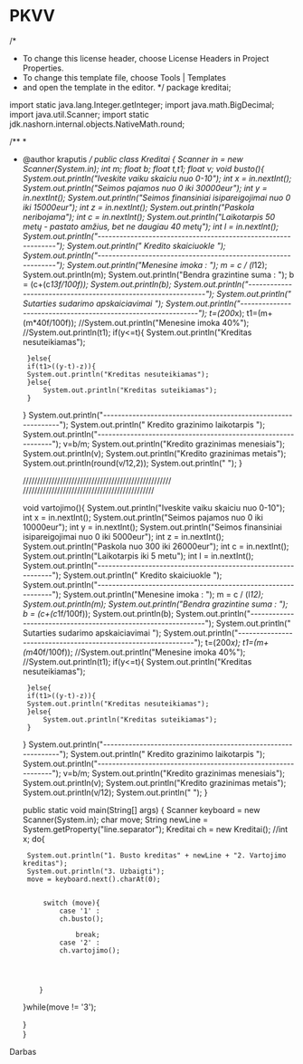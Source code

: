 # PKVV
/*
 * To change this license header, choose License Headers in Project Properties.
 * To change this template file, choose Tools | Templates
 * and open the template in the editor.
 */
package kreditai;

import static java.lang.Integer.getInteger;
import java.math.BigDecimal;
import java.util.Scanner;
import static jdk.nashorn.internal.objects.NativeMath.round;

/**
 *
 * @author kraputis
 */
public class Kreditai {
    Scanner in = new Scanner(System.in); 
    int m;
    float b;
    float t,t1;
    float v;
    void busto(){
    System.out.println("Iveskite vaiku skaiciu nuo 0-10");
    int x = in.nextInt();
    System.out.println("Seimos pajamos nuo 0 iki 30000eur");
    int y = in.nextInt();
    System.out.println("Seimos finansiniai isipareigojimai nuo 0 iki 15000eur"); 
    int z = in.nextInt();
    System.out.println("Paskola neribojama");
    int c = in.nextInt();
    System.out.println("Laikotarpis 50 metų - pastato amžius, bet ne daugiau 40 metų");
    int l = in.nextInt();
    System.out.println("--------------------------------------------------------------");
    System.out.println("                      Kredito skaiciuokle                     ");
    System.out.println("--------------------------------------------------------------");
    System.out.println("Menesine imoka : ");
    m = c / (l*12);
    System.out.println(m);
    System.out.println("Bendra grazintine suma : ");
    b = (c+(c*13f/100f));
    System.out.println(b);
    System.out.println("--------------------------------------------------------------");
    System.out.println("             Sutarties sudarimo apskaiciavimai                ");
    System.out.println("--------------------------------------------------------------"); 
    t=(200*x);
    t1=(m+(m*40f/100f));
    //System.out.println("Menesine imoka 40%");
    //System.out.println(t1);
    if(y<=t){
    System.out.println("Kreditas nesuteikiamas");  
    
        }else{
        if(t1>((y-t)-z)){
        System.out.println("Kreditas nesuteikiamas");     
        }else{
            System.out.println("Kreditas suteikiamas"); 
        }
    }
    System.out.println("--------------------------------------------------------------");
    System.out.println("               Kredito grazinimo laikotarpis                  ");
    System.out.println("--------------------------------------------------------------"); 
    v=b/m;
    System.out.println("Kredito grazinimas menesiais");
    System.out.println(v); 
    System.out.println("Kredito grazinimas metais");
    System.out.println(round(v/12,2));
    System.out.println("                                                              ");
    }
    
    ////////////////////////////////////////////////////
    //////////////////////////////////////////////
    
    void vartojimo(){
    System.out.println("Iveskite vaiku skaiciu nuo 0-10");
    int x = in.nextInt();
    System.out.println("Seimos pajamos nuo 0 iki 10000eur");
    int y = in.nextInt();
    System.out.println("Seimos finansiniai isipareigojimai nuo 0 iki 5000eur"); 
    int z = in.nextInt();
    System.out.println("Paskola nuo 300 iki 26000eur");
    int c = in.nextInt();
    System.out.println("Laikotarpis iki 5 metu");
    int l = in.nextInt();
    System.out.println("--------------------------------------------------------------");
    System.out.println("                      Kredito skaiciuokle                     ");
    System.out.println("--------------------------------------------------------------");
    System.out.println("Menesine imoka : ");
    m = c / (l*12);
    System.out.println(m);
    System.out.println("Bendra grazintine suma : ");
    b = (c+(c*1f/100f));
    System.out.println(b);
    System.out.println("--------------------------------------------------------------");
    System.out.println("             Sutarties sudarimo apskaiciavimai                ");
    System.out.println("--------------------------------------------------------------"); 
    t=(200*x);
    t1=(m+(m*40f/100f));
    //System.out.println("Menesine imoka 40%");
    //System.out.println(t1);
    if(y<=t){
    System.out.println("Kreditas nesuteikiamas");  
    
        }else{
        if(t1>((y-t)-z)){
        System.out.println("Kreditas nesuteikiamas");     
        }else{
            System.out.println("Kreditas suteikiamas"); 
        }
    }
    System.out.println("--------------------------------------------------------------");
    System.out.println("               Kredito grazinimo laikotarpis                  ");
    System.out.println("--------------------------------------------------------------"); 
    v=b/m;
    System.out.println("Kredito grazinimas menesiais");
    System.out.println(v); 
    System.out.println("Kredito grazinimas metais");
    System.out.println(v/12); 
    System.out.println("                                                              ");
    }
    
    
    public static void main(String[] args) {
    Scanner keyboard = new Scanner(System.in);
    char move;
    String newLine = System.getProperty("line.separator");
    Kreditai ch = new Kreditai();
    //int x;
        do{



        System.out.println("1. Busto kreditas" + newLine + "2. Vartojimo kreditas");
        System.out.println("3. Uzbaigti");
        move = keyboard.next().charAt(0);


            switch (move){
                case '1' :    
                ch.busto();
                  
                    break;
                case '2' :
                ch.vartojimo();
            
            
          
            
           }


    }while(move != '3');
        
    }   
    }
    

Darbas
